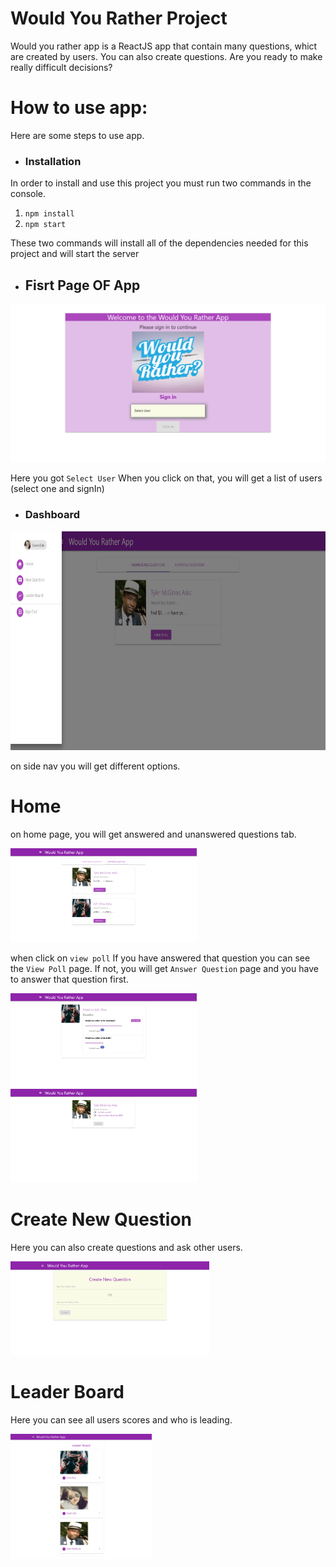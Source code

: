 # Would You Rather Project
Would you rather app is a ReactJS app that contain many questions, whict are created by users. You can also create questions. 
Are you ready to make really difficult decisions?

# How to use app:
Here are some steps to use app.

* ### Installation
In order to install and use this project you must run two commands in the console.
1) `npm install`
2) `npm start`

These two commands will install all of the dependencies needed for this project and will start the server

* ## Fisrt Page OF App
<img src="App%20SS/1.png">

Here you got `Select User` When you click on that, you will get a list of users (select one and signIn)

* ### Dashboard 

<img src="App%20SS/3.png" height="350" />

on side nav you will get different options.

# Home

on home page, you will get answered and unanswered questions tab. 

<img src="App%20SS/4.png" height="150" />

when click on `view poll` 
If you have answered that question you can see the `View Poll` page. 
If not, you will get `Answer Question` page and you have to answer that question first.

<img src="App%20SS/7.png" height="150"/> <img src="App%20SS/6.png" height="150"/>

# Create New Question

Here you can also create questions and ask other users.

<img src="App%20SS/8.png" height="150"/>

# Leader Board

Here you can see all users scores and who is leading.

<img src="App%20SS/9.png" height="200"/>



 
